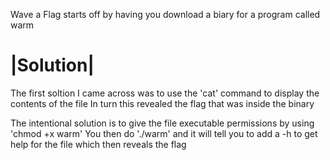 Wave a Flag starts off by having you download a biary for a program called warm

<h1> |Solution| </h1>
The first soltion I came across was to use the 'cat' command to display the contents of the file
In turn this revealed the flag that was inside the binary

The intentional solution is to give the file executable permissions by using 'chmod +x warm'
You then do './warm' and it will tell you to add a -h to get help for the file which then reveals the flag
